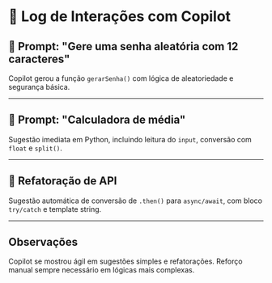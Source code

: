 # 🧠 Log de Interações com Copilot

## 💬 Prompt: "Gere uma senha aleatória com 12 caracteres"
Copilot gerou a função `gerarSenha()` com lógica de aleatoriedade e segurança básica.

---

## 💬 Prompt: "Calculadora de média"
Sugestão imediata em Python, incluindo leitura do `input`, conversão com `float` e `split()`.

---

## 💬 Refatoração de API
Sugestão automática de conversão de `.then()` para `async/await`, com bloco `try/catch` e template string.

---

## Observações
Copilot se mostrou ágil em sugestões simples e refatorações. Reforço manual sempre necessário em lógicas mais complexas.
